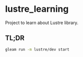 # lustre_learning

Project to learn about Lustre library.

## TL;DR

```sh
gleam run -m lustre/dev start
```
